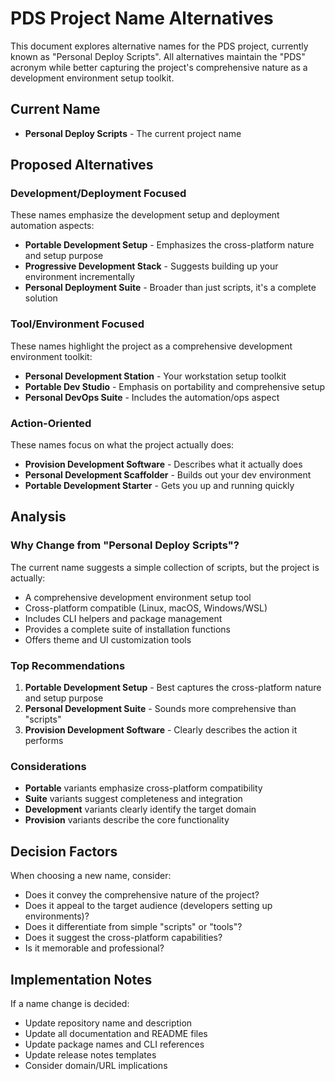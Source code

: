 # PDS Project Name Alternatives

This document explores alternative names for the PDS project, currently known as "Personal Deploy Scripts". All alternatives maintain the "PDS" acronym while better capturing the project's comprehensive nature as a development environment setup toolkit.

## Current Name
- **Personal Deploy Scripts** - The current project name

## Proposed Alternatives

### Development/Deployment Focused
These names emphasize the development setup and deployment automation aspects:

- **Portable Development Setup** - Emphasizes the cross-platform nature and setup purpose
- **Progressive Development Stack** - Suggests building up your environment incrementally  
- **Personal Deployment Suite** - Broader than just scripts, it's a complete solution

### Tool/Environment Focused
These names highlight the project as a comprehensive development environment toolkit:

- **Personal Development Station** - Your workstation setup toolkit
- **Portable Dev Studio** - Emphasis on portability and comprehensive setup
- **Personal DevOps Suite** - Includes the automation/ops aspect

### Action-Oriented
These names focus on what the project actually does:

- **Provision Development Software** - Describes what it actually does
- **Personal Development Scaffolder** - Builds out your dev environment
- **Portable Development Starter** - Gets you up and running quickly

## Analysis

### Why Change from "Personal Deploy Scripts"?
The current name suggests a simple collection of scripts, but the project is actually:
- A comprehensive development environment setup tool
- Cross-platform compatible (Linux, macOS, Windows/WSL)
- Includes CLI helpers and package management
- Provides a complete suite of installation functions
- Offers theme and UI customization tools

### Top Recommendations

1. **Portable Development Setup** - Best captures the cross-platform nature and setup purpose
2. **Personal Development Suite** - Sounds more comprehensive than "scripts"
3. **Provision Development Software** - Clearly describes the action it performs

### Considerations
- **Portable** variants emphasize cross-platform compatibility
- **Suite** variants suggest completeness and integration
- **Development** variants clearly identify the target domain
- **Provision** variants describe the core functionality

## Decision Factors

When choosing a new name, consider:
- Does it convey the comprehensive nature of the project?
- Does it appeal to the target audience (developers setting up environments)?
- Does it differentiate from simple "scripts" or "tools"?
- Does it suggest the cross-platform capabilities?
- Is it memorable and professional?

## Implementation Notes

If a name change is decided:
- Update repository name and description
- Update all documentation and README files
- Update package names and CLI references
- Update release notes templates
- Consider domain/URL implications
